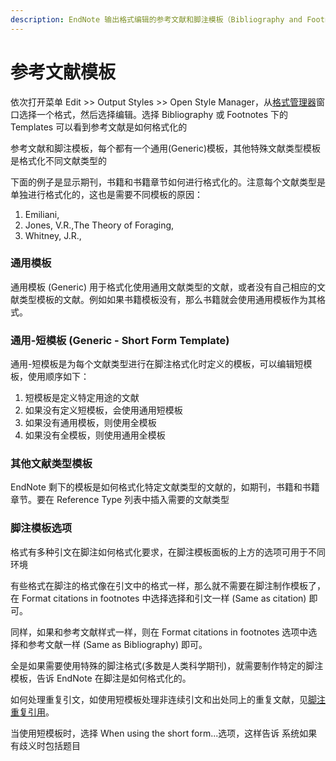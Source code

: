 ```yaml
---
description: EndNote 输出格式编辑的参考文献和脚注模板（Bibliography and Footnote Templates）
---
```


# 参考文献模板

依次打开菜单 Edit &gt;&gt; Output Styles &gt;&gt; Open Style Manager，从[格式管理器](../the-style-manager.md)窗口选择一个格式，然后选择编辑。选择 Bibliography 或 Footnotes 下的 Templates 可以看到参考文献是如何格式化的

参考文献和脚注模板，每个都有一个通用\(Generic\)模板，其他特殊文献类型模板是格式化不同文献类型的

下面的例子是显示期刊，书籍和书籍章节如何进行格式化的。注意每个文献类型是单独进行格式化的，这也是需要不同模板的原因：

1. Emiliani,
2. Jones, V.R.,The Theory of Foraging,
3. Whitney, J.R.,

### 通用模板

通用模板 \(Generic\) 用于格式化使用通用文献类型的文献，或者没有自己相应的文献类型模板的文献。例如如果书籍模板没有，那么书籍就会使用通用模板作为其格式。

### 通用-短模板 \(Generic - Short Form Template\)

通用-短模板是为每个文献类型进行在脚注格式化时定义的模板，可以编辑短模板，使用顺序如下：

1. 短模板是定义特定用途的文献
2. 如果没有定义短模板，会使用通用短模板
3. 如果没有通用模板，则使用全模板
4. 如果没有全模板，则使用通用全模板

### 其他文献类型模板

EndNote 剩下的模板是如何格式化特定文献类型的文献的，如期刊，书籍和书籍章节。要在 Reference Type 列表中插入需要的文献类型

### 脚注模板选项

格式有多种引文在脚注如何格式化要求，在脚注模板面板的上方的选项可用于不同环境

有些格式在脚注的格式像在引文中的格式一样，那么就不需要在脚注制作模板了，在 Format citations in footnotes 中选择选择和引文一样 \(Same as citation\) 即可。

同样，如果和参考文献样式一样，则在 Format citations in footnotes 选项中选择和参考文献一样 \(Same as Bibliography\) 即可。

全是如果需要使用特殊的脚注格式\(多数是人类科学期刊\)，就需要制作特定的脚注模板，告诉 EndNote 在脚注是如何格式化的。

如何处理重复引文，如使用短模板处理非连续引文和出处同上的重复文献，见[脚注重复引用](http://www.howsci.com/endnote/wiki/15Styles/Repeated_Cites_inFtnotes.htm)。

当使用短模板时，选择 When using the short form...选项，这样告诉 系统如果有歧义时包括题目


